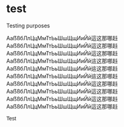 # test

Testing purposes

<span lang="ja-jp">AaẞßбЛлЦцМмТтЬьШшЩщИиЙй這这那哪﨣</span>
<span lang="ja">AaẞßбЛлЦцМмТтЬьШшЩщИиЙй這这那哪﨣</span>
<span lang="ko">AaẞßбЛлЦцМмТтЬьШшЩщИиЙй這这那哪﨣</span>
<span lang="zh-cn">AaẞßбЛлЦцМмТтЬьШшЩщИиЙй這这那哪﨣</span>
<span lang="zh-hk">AaẞßбЛлЦцМмТтЬьШшЩщИиЙй這这那哪﨣</span>
<span lang="zh-tw">AaẞßбЛлЦцМмТтЬьШшЩщИиЙй這这那哪﨣</span>
<span lang="bg">AaẞßбЛлЦцМмТтЬьШшЩщИиЙй這这那哪﨣</span>
<span lang="mk">AaẞßбЛлЦцМмТтЬьШшЩщИиЙй這这那哪﨣</span>
<span lang="sr">AaẞßбЛлЦцМмТтЬьШшЩщИиЙй這这那哪﨣</span>
<span lang="sh">AaẞßбЛлЦцМмТтЬьШшЩщИиЙй這这那哪﨣</span>

<span style="font-family: 'Jigmo','Jigmo2','Jigmo3','Helvetica'">Test</span>